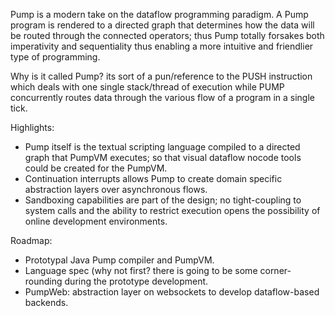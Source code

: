 Pump is a modern take on the dataflow programming paradigm. A Pump program is rendered to a directed graph that determines how the data will be routed through the connected operators; thus Pump totally forsakes both imperativity and sequentiality thus enabling a more intuitive and friendlier type of programming. 

Why is it called Pump? its sort of a pun/reference to the PUSH instruction which deals with one single stack/thread of execution while PUMP concurrently routes data through the various flow of a  program in a single tick.

Highlights:
- Pump itself is the textual scripting language compiled to a directed graph that PumpVM executes; so that visual dataflow nocode tools could be created for the PumpVM.
- Continuation interrupts allows Pump to create domain specific abstraction layers over asynchronous flows. 
- Sandboxing capabilities are part of the design; no tight-coupling to system calls and the ability to restrict execution opens the possibility of online development environments.

Roadmap:
- Prototypal Java Pump compiler and PumpVM.
- Language spec (why not first? there is going to be some corner-rounding during the prototype development.
- PumpWeb: abstraction layer on websockets to develop dataflow-based backends.
